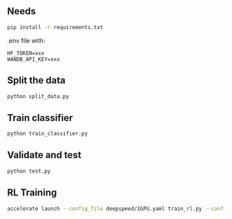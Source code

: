 ## Needs
```bash
pip install -r requirements.txt
```
.env file with:
```
HF_TOKEN=xxx
WANDB_API_KEY=xxx
```

## Split the data
```bash
python split_data.py
```

## Train classifier
```bash
python train_classifier.py
```

## Validate and test
```bash
python test.py
```

## RL Training
```bash
accelerate launch --config_file deepspeed/1GPU.yaml train_rl.py --config-name 1.5b.yaml
```